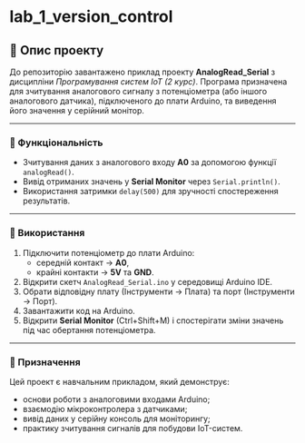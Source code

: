 # lab_1_version_control

## 📌 Опис проекту
До репозиторію завантажено приклад проекту **AnalogRead_Serial** з дисципліни *Програмування систем IoT (2 курс)*. 
Програма призначена для зчитування аналогового сигналу з потенціометра (або іншого аналогового датчика), підключеного до плати Arduino, та виведення його значення у серійний монітор.

---

### 🔹 Функціональність
- Зчитування даних з аналогового входу **A0** за допомогою функції `analogRead()`. 
- Вивід отриманих значень у **Serial Monitor** через `Serial.println()`. 
- Використання затримки `delay(500)` для зручності спостереження результатів. 

---

### 🔹 Використання
1. Підключити потенціометр до плати Arduino: 
   - середній контакт → **A0**, 
   - крайні контакти → **5V** та **GND**. 
2. Відкрити скетч `AnalogRead_Serial.ino` у середовищі Arduino IDE. 
3. Обрати відповідну плату (Інструменти → Плата) та порт (Інструменти → Порт). 
4. Завантажити код на Arduino. 
5. Відкрити **Serial Monitor** (Ctrl+Shift+M) і спостерігати зміни значень під час обертання потенціометра. 

---

### 🔹 Призначення
Цей проект є навчальним прикладом, який демонструє: 
- основи роботи з аналоговими входами Arduino; 
- взаємодію мікроконтролера з датчиками; 
- вивід даних у серійну консоль для моніторингу; 
- практику зчитування сигналів для побудови IoT-систем. 

